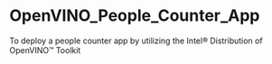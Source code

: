 # OpenVINO_People_Counter_App
To deploy a people counter app by utilizing the Intel® Distribution of OpenVINO™ Toolkit
